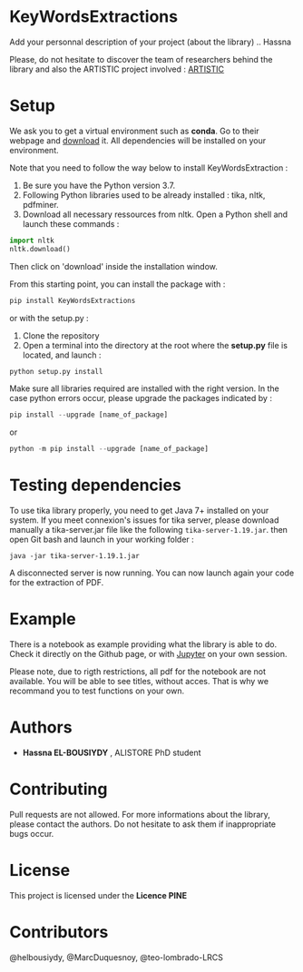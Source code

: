 KeyWordsExtractions
========================================================

Add your personnal description of your project (about the library) .. Hassna

Please, do not hesitate to discover the team of researchers behind the library and also the ARTISTIC project
involved : [ARTISTIC](https://www.u-picardie.fr/erc-artistic/?L=0)


Setup
========================================================
We ask you to get a virtual environment such as **conda**. Go to their webpage and [download](https://www.anaconda.com/distribution/)
it. All dependencies will be installed on your environment.

Note that you need to follow the way below to install KeyWordsExtraction :

1. Be sure you have the Python version 3.7.
2. Following Python libraries used to be already installed : tika, nltk, pdfminer.
3. Download all necessary ressources from nltk. Open a Python shell and launch these commands :

```python
import nltk
nltk.download()
```
Then click on 'download' inside the installation window.

From this starting point, you can install the package with :
```python
pip install KeyWordsExtractions
```

or with the setup.py :

1. Clone the repository
2. Open a terminal into the directory at the root where the **setup.py** file is located,
and launch :

```python
python setup.py install
```

Make sure all libraries required are installed with the right version.
In the case python errors occur, please upgrade the packages indicated by :


```python
pip install --upgrade [name_of_package]
```
or
```python
python -m pip install --upgrade [name_of_package]
```

Testing dependencies
========================================================

To use tika library properly, you need to get Java 7+ installed on your system. 
If you meet connexion's issues for tika server, please download manually a tika-server.jar file like the following
``tika-server-1.19.jar``. then open Git bash and launch in your working folder :
```
java -jar tika-server-1.19.1.jar
```

A disconnected server is now running. You can now launch again your code for the extraction of PDF.

Example
========================================================


There is a notebook as example providing what the library is able to do. Check it 
directly on the Github page, or with [Jupyter](https://jupyter.org/install) on your own session.

Please note, due to rigth restrictions, all pdf for the notebook are not available. You will be able
to see titles, without acces. That is why we recommand you to test functions on your own.


 Authors
 ========================================================
  - **Hassna EL-BOUSIYDY** , ALISTORE PhD student
  
 Contributing 
========================================================

Pull requests are not allowed. For more informations about the library, please
 contact the authors.
 Do not hesitate to ask them if inappropriate bugs occur.
 
 
 License
========================================================

This project is licensed under the **Licence PINE**

Contributors
========================================================
@helbousiydy, @MarcDuquesnoy, @teo-lombrado-LRCS